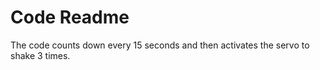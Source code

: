 # Code Readme

The code counts down every 15 seconds and then activates the servo to shake 3 times.

